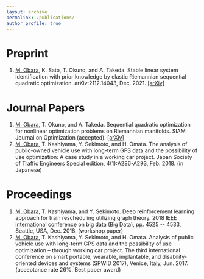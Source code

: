 ```yaml
---
layout: archive
permalink: /publications/
author_profile: true
---
```



Preprint
======
1. <ins>M. Obara</ins>, K. Sato, T. Okuno, and A. Takeda. Stable linear system identification with prior knowledge by elastic Riemannian sequential quadratic optimization. arXiv:2112.14043, Dec. 2021. [[arXiv]](https://arxiv.org/abs/2112.14043)


Journal Papers
======
1. <ins>M. Obara</ins>, T. Okuno, and A. Takeda. Sequential quadratic optimization for nonlinear optimization problems on Riemannian manifolds. SIAM Journal on Optimization (accepted). [[arXiv]](https://arxiv.org/abs/2009.07153)
1. <ins>M. Obara</ins>, T. Kashiyama, Y. Sekimoto, and H. Omata. The analysis of public-owned vehicle use with long-term GPS data and the possibility of use optimization: A case study in a working car project. Japan Society of Traffic Engineers Special edition, 4(1):A286-A293, Feb. 2018. (in Japanese)


Proceedings
======
1. <ins>M. Obara</ins>, T. Kashiyama, and Y. Sekimoto. Deep reinforcement learning approach for train rescheduling utilizing graph theory. 2018 IEEE international conference on big data (Big Data), pp. 4525 -- 4533, Seattle, USA, Dec. 2018. (workshop paper)
1. <ins>M. Obara</ins>, T. Kashiyama, Y. Sekimoto, and H. Omata. Analysis of public vehicle use with long-term GPS data and the possibility of use optimization – through working car project. The third international conference on smart portable, wearable, implantable, and disability-oriented devices and systems (SPWID 2017), Venice, Italy, Jun. 2017. (acceptance rate 26%. Best paper award)
